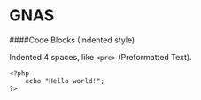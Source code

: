 # GNAS



####Code Blocks (Indented style)

Indented 4 spaces, like `<pre>` (Preformatted Text).

    <?php
        echo "Hello world!";
    ?>
